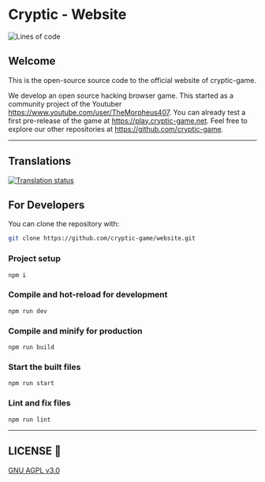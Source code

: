 # Cryptic - Website
![Lines of code](https://img.shields.io/tokei/lines/github/cryptic-game/website?style=flat-square)
## Welcome

This is the open-source source code to the official website of cryptic-game.

We develop an open source hacking browser game. This started as a community project of the Youtuber https://www.youtube.com/user/TheMorpheus407. You can already test a first pre-release of the game at https://play.cryptic-game.net. Feel free to explore our other repositories at https://github.com/cryptic-game.

___

## Translations

[![Translation status](http://weblate.cryptic-game.net/widgets/cryptic/-/website/multi-auto.svg)](http://weblate.cryptic-game.net/engage/cryptic/)

## For Developers

You can clone the repository with:

```bash
git clone https://github.com/cryptic-game/website.git
```

### Project setup
```
npm i
```

### Compile and hot-reload for development
```
npm run dev
```

### Compile and minify for production
```
npm run build
```

### Start the built files
```
npm run start
```

### Lint and fix files
```
npm run lint
```

___

## LICENSE :scroll:

[GNU AGPL v3.0](LICENSE) 
